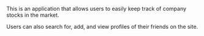 This is an application that allows users to easily keep track of company stocks in the market. 

Users can also search for, add, and view profiles of their friends on the site.
